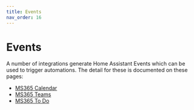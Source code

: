 ```yaml
---
title: Events
nav_order: 16
---
```


# Events

A number of integrations generate Home Assistant Events which can be used to trigger automations. The detail for these is documented on these pages:
* [MS365 Calendar](https://rogerselwyn.github.io/MS365-Calendar/events.md)
* [MS365 Teams](https://rogerselwyn.github.io/MS365-Teams/events.md)
* [MS365 To Do](https://rogerselwyn.github.io/MS365-ToDo/events.md)
